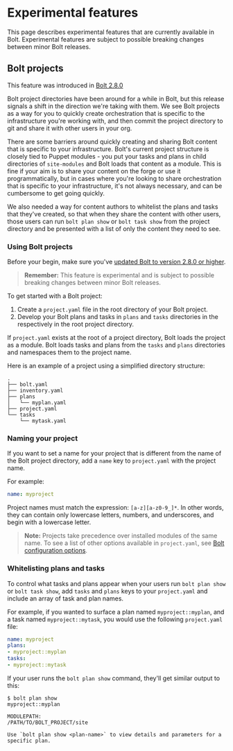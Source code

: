 # Experimental features

This page describes experimental features that are currently available in Bolt.
Experimental features are subject to possible breaking changes between minor Bolt
releases.

## Bolt projects

This feature was introduced in [Bolt 
2.8.0](https://github.com/puppetlabs/bolt/blob/master/CHANGELOG.md#bolt-280-2020-05-05)

Bolt project directories have been around for a while in Bolt, but this release
signals a shift in the direction we're taking with them. We see Bolt projects as
a way for you to quickly create orchestration that is specific to the
infrastructure you're working with, and then commit the project directory to git
and share it with other users in your org. 

There are some barriers around quickly creating and sharing Bolt content that
is specific to your infrastructure. Bolt's current project structure
is closely tied to Puppet modules - you put your tasks and plans in child
directories of `site-modules` and Bolt loads that content as a module. This is
fine if your aim is to share your content on the forge or use it
programmatically, but in cases where you're looking to share orchestration that
is specific to your infrastructure, it's not always necessary, and can be cumbersome to get going quickly. 

We also needed a way for content authors to whitelist the plans and tasks that
they've created, so that when they share the content with other users, those
users can run `bolt plan show` or `bolt task show` from the project directory
and be presented with a list of only the content they need to see. 

### Using Bolt projects

Before your begin, make sure you've [updated Bolt to version 2.8.0 or
higher](./bolt_installing.md).

> **Remember:** This feature is experimental and is subject to possible breaking
> changes between minor Bolt releases.

To get started with a Bolt project:
1. Create a `project.yaml` file in the root directory of your Bolt project. 
2. Develop your Bolt plans and tasks in `plans` and `tasks` directories in the
   respectively in the root project directory.

If `project.yaml` exists at the root of a project directory, Bolt loads the
project as a module. Bolt loads tasks and plans from the `tasks` and `plans`
directories and namespaces them to the project name.

Here is an example of a project using a simplified directory structure:
```console
.
├── bolt.yaml
├── inventory.yaml
├── plans
│   └── myplan.yaml
├── project.yaml
└── tasks
    └── mytask.yaml
```
### Naming your project

If you want to set a name for your project that is different from the name of
the Bolt project directory, add a `name` key to `project.yaml` with the project
name. 

For example:
  ```yaml
  name: myproject
  ```

Project names must match the expression: `[a-z][a-z0-9_]*`. In other words, they
can contain only lowercase letters, numbers, and underscores, and begin with a 
lowercase letter.

> **Note:** Projects take precedence over installed modules of the same name. 
To see a list of other options available in `project.yaml`, see [Bolt
configuration options](./bolt_configuration_reference.md#project-configuration-options).

### Whitelisting plans and tasks

To control what tasks and plans appear when your users run `bolt plan
show` or `bolt task show`, add `tasks` and `plans`
keys to your `project.yaml` and include an array of task and plan names. 

For example, if you wanted to surface a plan named `myproject::myplan`, and a
task named `myproject::mytask`, you would use the following `project.yaml` file:

```yaml
name: myproject
plans:
- myproject::myplan
tasks:
- myproject::mytask
```
If your user runs the `bolt plan show` command, they'll get similar output to this:

```console
$ bolt plan show
myproject::myplan

MODULEPATH:
/PATH/TO/BOLT_PROJECT/site

Use `bolt plan show <plan-name>` to view details and parameters for a specific plan.
```
